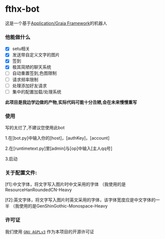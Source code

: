 # fthx-bot
这是一个基于[Application/Graia Framework](https://github.com/GraiaProject/Application)的机器人


### 他能做什么

+ [x] setu相关
+ [x] 发送带自定义文字的图片
+ [x] 签到
+ [x] 极其简陋的聊天系统
+ [ ] 自动重置签到,色图限制
+ [ ] 请求频率限制
+ [ ] 处理添加好友请求
+ [ ] 集中的配置加载/处理系统

**此项目是我边学边做的产物,实际代码可能十分丑陋,会在未来慢慢重写**

### 使用

写的太烂了,不建议您使用此bot

 1.在[bot.py]中输入你的[host]，[authKey]，[account]
 
 2.在[runtimetext.py]里[admin]与[op]中输入[主人qq号]
 
 3.启动

### 关于配置文件:

[f1]:中文字体，将文字写入图片时中文采用的字体 （我使用的是ResourceHanRoundedCN-Heavy

[f2]:英文字体，将文字写入图片时英文采用的字体，该字体宽度应是中文字体的一半 （我使用的是GenShinGothic-Monospace-Heavy

[feback]:聊天系统，可以按照例子添加文字

### 许可证

我们使用 [`GNU AGPLv3`](https://choosealicense.com/licenses/agpl-3.0/) 作为本项目的开源许可证
